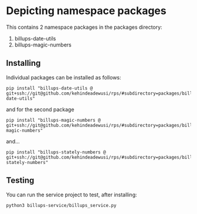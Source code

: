 # Depicting namespace packages

This contains 2 namespace packages in the packages directory:

1. billups-date-utils
1. billups-magic-numbers

## Installing

Individual packages can be installed as follows:

```
pip install "billups-date-utils @ git+ssh://git@github.com/kehindeadewusi/rps/#subdirectory=packages/billups-date-utils"
```

and for the second package

```
pip install "billups-magic-numbers @ git+ssh://git@github.com/kehindeadewusi/rps/#subdirectory=packages/billups-magic-numbers"
```

and...

```
pip install "billups-stately-numbers @ git+ssh://git@github.com/kehindeadewusi/rps/#subdirectory=packages/billups-stately-numbers"
```

## Testing

You can run the service project to test, after installing:

```
python3 billups-service/billups_service.py
```
